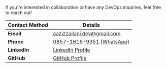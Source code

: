 If you're interested in collaboration or have any DevOps inquiries, feel free to reach out!

| Contact Method | Details |
|----------------|---------|
| **Email**      | [aazizzailani.dev@gmail.com](mailto:aazizzailani.dev@gmail.com) |
| **Phone**      | [0857-1616-9351 (WhatsApp)](https://wa.me/6285716169351) |
| **LinkedIn**   | [LinkedIn Profile](https://linkedin.com/in/aazizzailani) |
| **GitHub**     | [GitHub Profile](https://github.com/azizzailani) |
